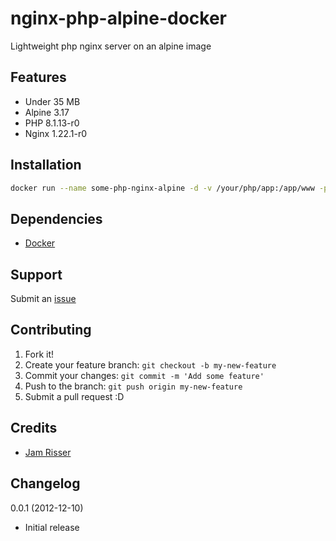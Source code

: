 # nginx-php-alpine-docker

Lightweight php nginx server on an alpine image


## Features
<!------------------------------------------------------->

* Under 35 MB
* Alpine 3.17
* PHP 8.1.13-r0
* Nginx 1.22.1-r0


## Installation
<!------------------------------------------------------->

```sh
docker run --name some-php-nginx-alpine -d -v /your/php/app:/app/www -p 8888:8888 altrgeek/nginx-php-alpine:latest
```


## Dependencies
<!------------------------------------------------------->

* [Docker](https://www.docker.com/)


## Support
<!------------------------------------------------------->

Submit an [issue](https://github.com/altrgeek/php-nginx-alpine-docker/issues/new)


## Contributing
<!------------------------------------------------------->

1. Fork it!
2. Create your feature branch: `git checkout -b my-new-feature`
3. Commit your changes: `git commit -m 'Add some feature'`
4. Push to the branch: `git push origin my-new-feature`
5. Submit a pull request :D


## Credits
<!------------------------------------------------------->

* [Jam Risser](https://github.com/clayrisser/php-nginx-alpine-docker)


## Changelog
<!------------------------------------------------------->

0.0.1 (2012-12-10)
* Initial release
